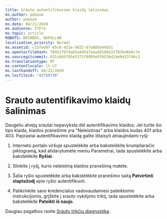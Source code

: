```yaml
---
title: Srauto autentifikavimo klaidų šalinimas
ms.author: pebaum
author: pebaum
ms.date: 04/21/2020
ms.audience: ITPro
ms.topic: article
ROBOTS: NOINDEX, NOFOLLOW
localization_priority: Normal
ms.assetid: c15fed9f-65c6-422e-9d32-87e889a44b51
ms.openlocfilehash: 70451f074a65a4454faeadd188a31783be8e6c7e
ms.sourcegitcommit: 631cbb5f03e5371f0995e976536d24e9d13746c3
ms.translationtype: MT
ms.contentlocale: lt-LT
ms.lasthandoff: 04/22/2020
ms.locfileid: "43759736"
---
```

# <a name="troubleshoot-flow-authentication-errors"></a>Srauto autentifikavimo klaidų šalinimas

Daugeliu atvejų srautai nepavyksta dėl autentifikavimo klaidos. Jei turite šio tipo klaida, klaidos pranešime yra "Neleistinas" arba klaidos kodas 401 arba 403. Paprastai autentifikavimo klaidą galite ištaisyti atnaujindami ryšį:
  
1. Interneto portalo viršuje spustelėkite arba bakstelėkite krumpliaračio piktogramą, kad atidarytumėte meniu Parametrai, tada spustelėkite arba bakstelėkite **Ryšiai**.
    
2. Slinkite į ryšį, kurio neleistiną klaidos pranešimą matėte.
    
3. Šalia ryšio spustelėkite arba bakstelėkite pranešimo saitą **Patvirtinti slaptažodį** apie ryšio autentifikuoti. 
    
4. Patikrinkite savo kredencialus vadovaudamiesi pateiktomis instrukcijomis, grįžkite į srauto vykdymo triktį, tada spustelėkite arba bakstelėkite **Pateikti iš naujo**.
    
Daugiau pagalbos rasite [Srauto trikčių diagnostika](https://go.microsoft.com/fwlink/?linkid=872110).
  

